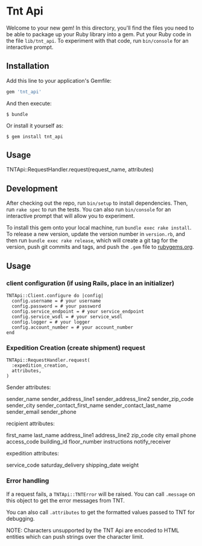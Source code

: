 # Tnt Api

Welcome to your new gem! In this directory, you'll find the files you need to be able to package up your Ruby library into a gem. Put your Ruby code in the file `lib/tnt_api`. To experiment with that code, run `bin/console` for an interactive prompt.

## Installation

Add this line to your application's Gemfile:

```ruby
gem 'tnt_api'
```

And then execute:

    $ bundle

Or install it yourself as:

    $ gem install tnt_api

## Usage

TNTApi::RequestHandler.request(request_name, attributes)

## Development

After checking out the repo, run `bin/setup` to install dependencies. Then, run `rake spec` to run the tests. You can also run `bin/console` for an interactive prompt that will allow you to experiment.

To install this gem onto your local machine, run `bundle exec rake install`. To release a new version, update the version number in `version.rb`, and then run `bundle exec rake release`, which will create a git tag for the version, push git commits and tags, and push the `.gem` file to [rubygems.org](https://rubygems.org).


## Usage

### client configuration (if using Rails, place in an initializer)

```
TNTApi::Client.configure do |config|
  config.username = # your username
  config.password = # your password
  config.service_endpoint = # your service_endpoint
  config.service_wsdl = # your service_wsdl
  config.logger = # your logger
  config.account_number = # your account_number
end
```

### Expedition Creation (create shipment) request

```
TNTApi::RequestHandler.request(
  :expedition_creation,
  attributes,
)
```

Sender attributes:

sender_name
sender_address_line1
sender_address_line2
sender_zip_code
sender_city
sender_contact_first_name
sender_contact_last_name
sender_email
sender_phone

recipient attributes:

first_name
last_name
address_line1
address_line2
zip_code
city
email
phone
access_code
building_id
floor_number
instructions
notify_receiver

expedition attributes:

service_code
saturday_delivery
shipping_date
weight

### Error handling

If a request fails, a `TNTApi::TNTError` will be raised.
You can call `.message` on this object to get the error messages from TNT.

You can also call `.attributes` to get the formatted values passed to TNT for debugging.

NOTE: Characters unsupported by the TNT Api are encoded to HTML entities which can push strings over the character limit.